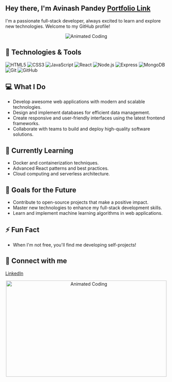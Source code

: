 <!---
Avi2492/Avi2492 is a ✨ special ✨ repository because its `README.md` (this file) appears on your GitHub profile.
You can click the Preview link to take a look at your changes.
--->
<!---
YourGitHubUsername/YourGitHubUsername is a ✨ special ✨ repository because its `README.md` (this file) appears on your GitHub profile.
You can click the Preview link to take a look at your changes.
--->
## Hey there, I'm Avinash Pandey [Portfolio Link](https://avi2492.github.io/AvinashPortfolio/)

I'm a passionate full-stack developer, always excited to learn and explore new technologies. Welcome to my GitHub profile!

<p align="center">
  <img src="https://repository-images.githubusercontent.com/588181932/e36ec678-7984-4cdd-8e4c-a3932772ff8e" alt="Animated Coding" />
</p>

## 🚀 Technologies & Tools

![HTML5](https://img.shields.io/badge/-HTML5-E34F26?style=flat-square&logo=html5&logoColor=ffffff)
![CSS3](https://img.shields.io/badge/-CSS3-1572B6?style=flat-square&logo=css3)
![JavaScript](https://img.shields.io/badge/-JavaScript-black?style=flat-square&logo=javascript)
![React](https://img.shields.io/badge/-React-61DAFB?style=flat-square&logo=react&logoColor=ffffff)
![Node.js](https://img.shields.io/badge/-Node.js-43853D?style=flat-square&logo=node.js&logoColor=ffffff)
![Express](https://img.shields.io/badge/-Express.js-000000?style=flat-square&logo=express&logoColor=ffffff)
![MongoDB](https://img.shields.io/badge/-MongoDB-47A248?style=flat-square&logo=mongodb&logoColor=ffffff)
![Git](https://img.shields.io/badge/-Git-black?style=flat-square&logo=git)
![GitHub](https://img.shields.io/badge/-GitHub-181717?style=flat-square&logo=github)

## 💻 What I Do

- Develop awesome web applications with modern and scalable technologies.
- Design and implement databases for efficient data management.
- Create responsive and user-friendly interfaces using the latest frontend frameworks.
- Collaborate with teams to build and deploy high-quality software solutions.

## 🌱 Currently Learning

- Docker and containerization techniques.
- Advanced React patterns and best practices.
- Cloud computing and serverless architecture.

## 🎯 Goals for the Future

- Contribute to open-source projects that make a positive impact.
- Master new technologies to enhance my full-stack development skills.
- Learn and implement machine learning algorithms in web applications.

## ⚡ Fun Fact

- When I'm not free, you'll find me developing self-projects!

<!-- Feel free to connect with me on social media or via email! -->

## 📲 Connect with me
[LinkedIn](www.linkedin.com/in/avinash-pandey2492)

<p align="center">
  <img src="https://camo.githubusercontent.com/cae12fddd9d6982901d82580bdf321d81fb299141098ca1c2d4891870827bf17/68747470733a2f2f6d69726f2e6d656469756d2e636f6d2f6d61782f313336302f302a37513379765349765f7430696f4a2d5a2e676966" alt="Animated Coding" width="500" height="300" />
</p>





